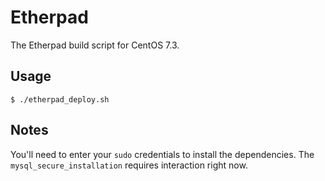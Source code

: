 # Etherpad

The Etherpad build script for CentOS 7.3.

## Usage
`$ ./etherpad_deploy.sh`

## Notes
You'll need to enter your `sudo` credentials to install the dependencies.
The `mysql_secure_installation` requires interaction right now.
